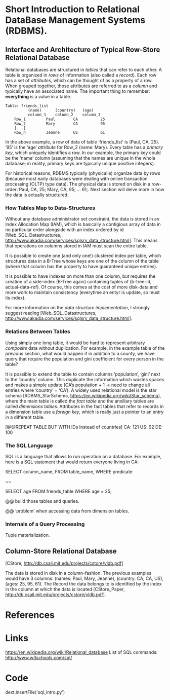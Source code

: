 # Short Introduction to Relational DataBase Management Systems (RDBMS).

## Interface and Architecture of Typical Row-Store Relational Database

Relational databases are structured in _tables_ that can refer to each other. A table is organized in _rows_ of information (also called a _record_). Each row has a set of _attributes_, which can be thought of as a property of a row. When grouped together, those attributes are referred to as a _column_ and typically have an associated name. The important thing to remember: **everything** is a value in a table.

	Table: friends_list
			  (name)      (country)   (age)
			  column_1    column_2    column_3
	    Row_1         Paul        CA          25
	    Row_2         Mary        CA          95
	    [...] 
	    Row_n         Jeanne      US          61

In the above example, a row of data of table ‘friends_list’ is (Paul, CA, 25). ‘95’ is the ‘age’ _attribute_ for Row_2 (name: Mary). Every table has a _primary key_, which uniquely identifies a row. In our example, the primary key could be the ‘name’ column (assuming that the names are unique in the whole database; in reality, primary keys are typically unique positive integers).

For historical reasons, RDBMS typically (physicalle) organize data by rows (because most early databases were dealing with online transaction processing (OLTP) type data). The physical data is stored on disk in a row-order: Paul, CA, 25; Mary, CA, 95; ... 61;. Next section will delve more in how the data is actually structured.

### How Tables Map to Data-Structures

Without any database administrator set constraint, the data is stored in an Index Allocation Map (IAM), which is basically a contigious array of data in no particular order alongside with an index ordered by id [Web_SQL_Datastructures, http://www.akadia.com/services/sqlsrv_data_structure.html]. This means that operations on columns stored in IAM must scan the entire table.

It is possible to create one (and only one!) clustered index per table, which structures data in a B-Tree whose keys are one of the column of the table (where that column has the property to have guaranteed unique entries).

It is possible to have indexes on more than one column, but requires the creation of a side-index (B-Tree again) containing tuples of (b-tree-id, actual-data-ref). Of course, this comes at the cost of more disk-data and more work to maintain consistency (everytime an entyr is update, so must its index).

For more information on the _data structure implementation_, I strongly suggest reading [Web_SQL_Datastructures, http://www.akadia.com/services/sqlsrv_data_structure.html].

### Relations Between Tables

Using simply one long table, it would be hard to represent arbitrary _composite_ data without duplication. For example, in the example table of the previous section, what would happen if in addition to a county, we have query that require the population and gini coefficient for every person in the table?

It is possible to extend the table to contain columns ‘population’, ‘gini’ next to the ‘country’ column. This duplicate the information which wastes spaces and makes a simple update (CA’s population + 1 → need to change all entries where ‘country’ = ‘CA’). A widely used relational model is the star schema [RDBMS_StarSchema, https://en.wikipedia.org/wiki/Star_schema], where the main table is called the _fact table_ and the anxiliary tables are called _dimensions tables_. Attributes in the fact tables that refer to records in a dimension table use a _foreign key_, which is really just a pointer to an entry in a different table.

[@@REPEAT TABLE BUT WITH IDs instead of countries]
CA: 121
US: 92
DE: 100

### The SQL Language

SQL is a language that allows to run operation on a database. For example, here is a SQL statement that would return everyone living in CA:

SELECT column_name,
FROM table_name,
WHERE predicate

~~

SELECT age
FROM friends_table
WHERE age = 25;

@@ build those tables and queries.

@@ ‘problem’ when accessing data from dimension tables.

### Internals of a Query Processing

Tuple materialization.

## Column-Store Relational Database

[CStore, http://db.csail.mit.edu/projects/cstore/vldb.pdf]

The data is stored in disk in a column-fashion. The previous examples would have 3 columns: (names: Paul, Mary, Jeanne), (country: CA, CA, US), (ages: 25, 95, 61). The Record the data belongs to is identified by the index in the column at which the data is located [CStore_Paper, http://db.csail.mit.edu/projects/cstore/vldb.pdf].

# References

# Links

https://en.wikipedia.org/wiki/Relational_database
List of SQL commands: http://www.w3schools.com/sql/

# Code

dext.insertFile('sql_intro.py')

